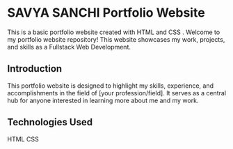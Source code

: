 # SAVYA SANCHI Portfolio Website
This is a basic portfolio website created with HTML and CSS .
Welcome to my portfolio website repository! This website showcases my work, projects, and skills as a Fullstack Web Development. 

## Introduction

This portfolio website is designed to highlight my skills, experience, and accomplishments in the field of [your profession/field]. It serves as a central hub for anyone interested in learning more about me and my work.

## Technologies Used

HTML
CSS 
